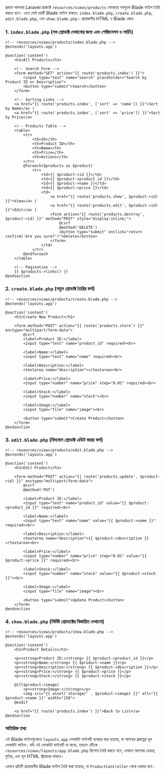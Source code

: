 প্রথমে আপনার Laravel প্রজেক্টে `resources/views/products` ফোল্ডারে সবগুলো Blade ফাইল তৈরি করতে হবে। এতে মোট চারটি Blade ফাইল থাকবে: `index.blade.php`, `create.blade.php`, `edit.blade.php`, এবং `show.blade.php`। প্রয়োজনীয় HTML ও Blade কোড

### 1. `index.blade.php` (সব প্রোডাক্ট দেখানোর জন্য এবং পেজিনেশন ও সার্চিং)

```blade
<!-- resources/views/products/index.blade.php -->
@extends('layouts.app')

@section('content')
    <h1>All Products</h1>

    <!-- Search Form -->
    <form method="GET" action="{{ route('products.index') }}">
        <input type="text" name="search" placeholder="Search by Product ID or Description">
        <button type="submit">Search</button>
    </form>

    <!-- Sorting Links -->
    <a href="{{ route('products.index', ['sort' => 'name']) }}">Sort by Name</a> |
    <a href="{{ route('products.index', ['sort' => 'price']) }}">Sort by Price</a>

    <!-- Products Table -->
    <table>
        <tr>
            <th>ID</th>
            <th>Product ID</th>
            <th>Name</th>
            <th>Price</th>
            <th>Actions</th>
        </tr>
        @foreach($products as $product)
            <tr>
                <td>{{ $product->id }}</td>
                <td>{{ $product->product_id }}</td>
                <td>{{ $product->name }}</td>
                <td>{{ $product->price }}</td>
                <td>
                    <a href="{{ route('products.show', $product->id) }}">View</a> |
                    <a href="{{ route('products.edit', $product->id) }}">Edit</a> |
                    <form action="{{ route('products.destroy', $product->id) }}" method="POST" style="display:inline;">
                        @csrf
                        @method('DELETE')
                        <button type="submit" onclick="return confirm('Are you sure?')">Delete</button>
                    </form>
                </td>
            </tr>
        @endforeach
    </table>

    <!-- Pagination -->
    {{ $products->links() }}
@endsection
```

### 2. `create.blade.php` (নতুন প্রোডাক্ট তৈরির ফর্ম)

```blade
<!-- resources/views/products/create.blade.php -->
@extends('layouts.app')

@section('content')
    <h1>Create New Product</h1>

    <form method="POST" action="{{ route('products.store') }}" enctype="multipart/form-data">
        @csrf
        <label>Product ID:</label>
        <input type="text" name="product_id" required><br>

        <label>Name:</label>
        <input type="text" name="name" required><br>

        <label>Description:</label>
        <textarea name="description"></textarea><br>

        <label>Price:</label>
        <input type="number" name="price" step="0.01" required><br>

        <label>Stock:</label>
        <input type="number" name="stock"><br>

        <label>Image:</label>
        <input type="file" name="image"><br>

        <button type="submit">Create Product</button>
    </form>
@endsection
```

### 3. `edit.blade.php` (বিদ্যমান প্রোডাক্ট এডিট করার ফর্ম)

```blade
<!-- resources/views/products/edit.blade.php -->
@extends('layouts.app')

@section('content')
    <h1>Edit Product</h1>

    <form method="POST" action="{{ route('products.update', $product->id) }}" enctype="multipart/form-data">
        @csrf
        @method('PUT')

        <label>Product ID:</label>
        <input type="text" name="product_id" value="{{ $product->product_id }}" required><br>

        <label>Name:</label>
        <input type="text" name="name" value="{{ $product->name }}" required><br>

        <label>Description:</label>
        <textarea name="description">{{ $product->description }}</textarea><br>

        <label>Price:</label>
        <input type="number" name="price" step="0.01" value="{{ $product->price }}" required><br>

        <label>Stock:</label>
        <input type="number" name="stock" value="{{ $product->stock }}"><br>

        <label>Image:</label>
        <input type="file" name="image"><br>

        <button type="submit">Update Product</button>
    </form>
@endsection
```

### 4. `show.blade.php` (নির্দিষ্ট প্রোডাক্টের বিস্তারিত দেখানো)

```blade
<!-- resources/views/products/show.blade.php -->
@extends('layouts.app')

@section('content')
    <h1>Product Details</h1>

    <p><strong>Product ID:</strong> {{ $product->product_id }}</p>
    <p><strong>Name:</strong> {{ $product->name }}</p>
    <p><strong>Description:</strong> {{ $product->description }}</p>
    <p><strong>Price:</strong> {{ $product->price }}</p>
    <p><strong>Stock:</strong> {{ $product->stock }}</p>

    @if($product->image)
        <p><strong>Image:</strong></p>
        <img src="{{ asset('storage/' . $product->image) }}" alt="{{ $product->name }}" width="150">
    @endif

    <a href="{{ route('products.index') }}">Back to List</a>
@endsection
```

### অতিরিক্ত তথ্য

এই Blade ফাইলগুলোতে `layouts.app` লেআউট ফাইলটি ব্যবহার করা হয়েছে, যা আপনার প্রকল্পের মূল লেআউট ফাইল। যদি এই লেআউট ফাইলটি না থাকে, তাহলে এটিকে `resources/views/layouts/app.blade.php` হিসেবে তৈরি করতে হবে, যেখানে আপনার হেডার, ফুটার, এবং মূল HTML স্ট্রাকচার থাকবে।

এভাবে প্রতিটি প্রয়োজনীয় Blade ফাইল তৈরি করা হয়েছে, যা `ProductController` থেকে রেন্ডার হবে।

